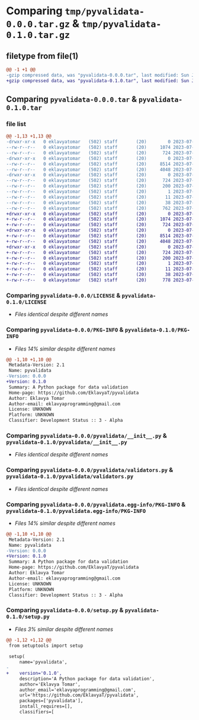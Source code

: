 # Comparing `tmp/pyvalidata-0.0.0.tar.gz` & `tmp/pyvalidata-0.1.0.tar.gz`

## filetype from file(1)

```diff
@@ -1 +1 @@
-gzip compressed data, was "pyvalidata-0.0.0.tar", last modified: Sun Jul 23 07:17:10 2023, max compression
+gzip compressed data, was "pyvalidata-0.1.0.tar", last modified: Sun Jul 23 07:11:21 2023, max compression
```

## Comparing `pyvalidata-0.0.0.tar` & `pyvalidata-0.1.0.tar`

### file list

```diff
@@ -1,13 +1,13 @@
-drwxr-xr-x   0 eklavyatomar   (502) staff       (20)        0 2023-07-23 07:17:10.112529 pyvalidata-0.0.0/
--rw-r--r--   0 eklavyatomar   (502) staff       (20)     1074 2023-07-21 12:41:43.000000 pyvalidata-0.0.0/LICENSE
--rw-r--r--   0 eklavyatomar   (502) staff       (20)      724 2023-07-23 07:17:10.112363 pyvalidata-0.0.0/PKG-INFO
-drwxr-xr-x   0 eklavyatomar   (502) staff       (20)        0 2023-07-23 07:17:10.111219 pyvalidata-0.0.0/pyvalidata/
--rw-r--r--   0 eklavyatomar   (502) staff       (20)     8514 2023-07-22 08:57:48.000000 pyvalidata-0.0.0/pyvalidata/__init__.py
--rw-r--r--   0 eklavyatomar   (502) staff       (20)     4048 2023-07-23 07:05:18.000000 pyvalidata-0.0.0/pyvalidata/validators.py
-drwxr-xr-x   0 eklavyatomar   (502) staff       (20)        0 2023-07-23 07:17:10.112098 pyvalidata-0.0.0/pyvalidata.egg-info/
--rw-r--r--   0 eklavyatomar   (502) staff       (20)      724 2023-07-23 07:17:10.000000 pyvalidata-0.0.0/pyvalidata.egg-info/PKG-INFO
--rw-r--r--   0 eklavyatomar   (502) staff       (20)      200 2023-07-23 07:17:10.000000 pyvalidata-0.0.0/pyvalidata.egg-info/SOURCES.txt
--rw-r--r--   0 eklavyatomar   (502) staff       (20)        1 2023-07-23 07:17:10.000000 pyvalidata-0.0.0/pyvalidata.egg-info/dependency_links.txt
--rw-r--r--   0 eklavyatomar   (502) staff       (20)       11 2023-07-23 07:17:10.000000 pyvalidata-0.0.0/pyvalidata.egg-info/top_level.txt
--rw-r--r--   0 eklavyatomar   (502) staff       (20)       38 2023-07-23 07:17:10.112590 pyvalidata-0.0.0/setup.cfg
--rw-r--r--   0 eklavyatomar   (502) staff       (20)      762 2023-07-23 07:16:30.000000 pyvalidata-0.0.0/setup.py
+drwxr-xr-x   0 eklavyatomar   (502) staff       (20)        0 2023-07-23 07:11:21.233834 pyvalidata-0.1.0/
+-rw-r--r--   0 eklavyatomar   (502) staff       (20)     1074 2023-07-21 12:41:43.000000 pyvalidata-0.1.0/LICENSE
+-rw-r--r--   0 eklavyatomar   (502) staff       (20)      724 2023-07-23 07:11:21.233636 pyvalidata-0.1.0/PKG-INFO
+drwxr-xr-x   0 eklavyatomar   (502) staff       (20)        0 2023-07-23 07:11:21.232440 pyvalidata-0.1.0/pyvalidata/
+-rw-r--r--   0 eklavyatomar   (502) staff       (20)     8514 2023-07-22 08:57:48.000000 pyvalidata-0.1.0/pyvalidata/__init__.py
+-rw-r--r--   0 eklavyatomar   (502) staff       (20)     4048 2023-07-23 07:05:18.000000 pyvalidata-0.1.0/pyvalidata/validators.py
+drwxr-xr-x   0 eklavyatomar   (502) staff       (20)        0 2023-07-23 07:11:21.233350 pyvalidata-0.1.0/pyvalidata.egg-info/
+-rw-r--r--   0 eklavyatomar   (502) staff       (20)      724 2023-07-23 07:11:21.000000 pyvalidata-0.1.0/pyvalidata.egg-info/PKG-INFO
+-rw-r--r--   0 eklavyatomar   (502) staff       (20)      200 2023-07-23 07:11:21.000000 pyvalidata-0.1.0/pyvalidata.egg-info/SOURCES.txt
+-rw-r--r--   0 eklavyatomar   (502) staff       (20)        1 2023-07-23 07:11:21.000000 pyvalidata-0.1.0/pyvalidata.egg-info/dependency_links.txt
+-rw-r--r--   0 eklavyatomar   (502) staff       (20)       11 2023-07-23 07:11:21.000000 pyvalidata-0.1.0/pyvalidata.egg-info/top_level.txt
+-rw-r--r--   0 eklavyatomar   (502) staff       (20)       38 2023-07-23 07:11:21.233925 pyvalidata-0.1.0/setup.cfg
+-rw-r--r--   0 eklavyatomar   (502) staff       (20)      778 2023-07-21 12:41:28.000000 pyvalidata-0.1.0/setup.py
```

### Comparing `pyvalidata-0.0.0/LICENSE` & `pyvalidata-0.1.0/LICENSE`

 * *Files identical despite different names*

### Comparing `pyvalidata-0.0.0/PKG-INFO` & `pyvalidata-0.1.0/PKG-INFO`

 * *Files 14% similar despite different names*

```diff
@@ -1,10 +1,10 @@
 Metadata-Version: 2.1
 Name: pyvalidata
-Version: 0.0.0
+Version: 0.1.0
 Summary: A Python package for data validation
 Home-page: https://github.com/EklavyaT/pyvalidata
 Author: Eklavya Tomar
 Author-email: eklavyaprogramming@gmail.com
 License: UNKNOWN
 Platform: UNKNOWN
 Classifier: Development Status :: 3 - Alpha
```

### Comparing `pyvalidata-0.0.0/pyvalidata/__init__.py` & `pyvalidata-0.1.0/pyvalidata/__init__.py`

 * *Files identical despite different names*

### Comparing `pyvalidata-0.0.0/pyvalidata/validators.py` & `pyvalidata-0.1.0/pyvalidata/validators.py`

 * *Files identical despite different names*

### Comparing `pyvalidata-0.0.0/pyvalidata.egg-info/PKG-INFO` & `pyvalidata-0.1.0/pyvalidata.egg-info/PKG-INFO`

 * *Files 14% similar despite different names*

```diff
@@ -1,10 +1,10 @@
 Metadata-Version: 2.1
 Name: pyvalidata
-Version: 0.0.0
+Version: 0.1.0
 Summary: A Python package for data validation
 Home-page: https://github.com/EklavyaT/pyvalidata
 Author: Eklavya Tomar
 Author-email: eklavyaprogramming@gmail.com
 License: UNKNOWN
 Platform: UNKNOWN
 Classifier: Development Status :: 3 - Alpha
```

### Comparing `pyvalidata-0.0.0/setup.py` & `pyvalidata-0.1.0/setup.py`

 * *Files 3% similar despite different names*

```diff
@@ -1,12 +1,12 @@
 from setuptools import setup
 
 setup(
     name='pyvalidata',
-    
+    version='0.1.0',
     description='A Python package for data validation',
     author='Eklavya Tomar',
     author_email='eklavyaprogramming@gmail.com',
     url='https://github.com/EklavyaT/pyvalidata',
     packages=['pyvalidata'],
     install_requires=[],
     classifiers=[
```

